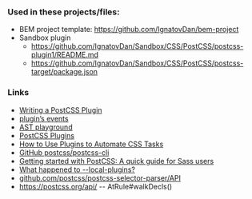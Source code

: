 ### Used in these projects/files:
- BEM project template: https://github.com/IgnatovDan/bem-project
- Sandbox plugin
  - https://github.com/IgnatovDan/Sandbox/CSS/PostCSS/postcss-plugin1/README.md
  - https://github.com/IgnatovDan/Sandbox/CSS/PostCSS/postcss-target/package.json

### Links

- [Writing a PostCSS Plugin](https://postcss.org/docs/writing-a-postcss-plugin)
- [plugin’s events](https://postcss.org/api/#plugin)
- [AST playground](https://astexplorer.net/#/2uBU1BLuJ1)
- [PostCSS Plugins](https://github.com/postcss/postcss/blob/main/docs/plugins.md)
- [How to Use Plugins to Automate CSS Tasks](https://www.freecodecamp.org/news/what-is-postcss/)
- [GitHub postcss/postcss-cli](https://github.com/postcss/postcss-cli)
- [Getting started with PostCSS: A quick guide for Sass users](https://medium.com/heresy-dev/getting-started-with-postcss-a-quick-guide-for-sass-users-90c8b675d5f4)
- [What happened to --local-plugins?](https://github.com/postcss/postcss-cli/issues/150)
- [github.com/postcss/postcss-selector-parser/API](https://github.com/postcss/postcss-selector-parser/blob/master/API.md)
- https://postcss.org/api/  -- AtRule#walkDecls()
